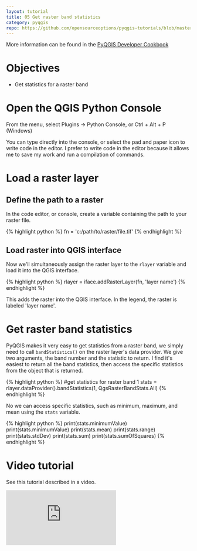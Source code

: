 ```yaml
---
layout: tutorial
title: 05 Get raster band statistics
category: pyqgis
repo: https://github.com/opensourceoptions/pyqgis-tutorials/blob/master/05_raster-stats.py
---
```


More information can be found in the [PyQGIS Developer Cookbook](https://docs.qgis.org/testing/en/docs/pyqgis_developer_cookbook/)

# Objectives
- Get statistics for a raster band

# Open the QGIS Python Console
From the menu, select Plugins -> Python Console, or Ctrl + Alt + P (Windows)

You can type directly into the console, or select the pad and paper icon to
write code in the editor. I prefer to write code in the editor because
it allows me to save my work and run a compilation of commands.

# Load a raster layer

## Define the path to a raster
In the code editor, or console, create a variable containing the path to your
raster file.

{% highlight python %}
fn = 'c:/path/to/raster/file.tif'
{% endhighlight %}

## Load raster into QGIS interface
Now we'll simultaneously assign the raster layer to the `rlayer` variable and
load it into the QGIS interface.

{% highlight python %}
rlayer = iface.addRasterLayer(fn, 'layer name')
{% endhighlight %}

This adds the raster into the QGIS interface. In the legend, the raster is
labeled 'layer name'.

# Get raster band statistics
PyQGIS makes it very easy to get statistics from a raster band, we simply need to call `bandStatistics()` on the raster layer's data provider. We give two arguments, the band number and the statistic to return. I find it's easiest to return all the band statistics, then access the specific statistics from the object that is returned.

{% highlight python %}
#get statistics for raster band 1
stats = rlayer.dataProvider().bandStatistics(1, QgsRasterBandStats.All)
{% endhighlight %}

No we can access specific statistics, such as minimum, maximum, and mean using the `stats` variable.

{% highlight python %}
print(stats.minimumValue)
print(stats.minimumValue)
print(stats.mean)
print(stats.range)
print(stats.stdDev)
print(stats.sum)
print(stats.sumOfSquares)
{% endhighlight %}

# Video tutorial
See this tutorial described in a video.

<div class="intrinsic-container intrinsic-container-ws"><iframe src="https://www.youtube.com/embed/bHK6qzNkfoU" frameborder="0" allowfullscreen></iframe></div>
